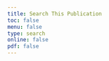 ```yaml
---
title: Search This Publication
toc: false
menu: false
type: search
online: false
pdf: false
---
```

